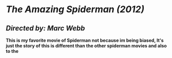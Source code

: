 # *The Amazing Spiderman (2012)*

## *Directed by: 	Marc Webb*

**This is my favorite movie of Spiderman not because im being biased, It's just the story of this is different than the other spiderman movies and also to the**
